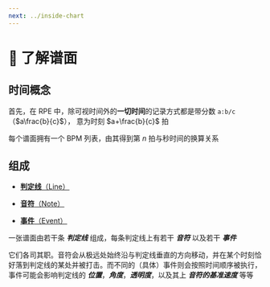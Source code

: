```yaml
---
next: ../inside-chart
---
```

# 🌟 了解谱面

## 时间概念

首先，在 RPE 中，除可视时间外的**一切时间**的记录方式都是带分数 `a:b/c` （$a\frac{b}{c}$）， 意为时刻 $a+\frac{b}{c}$ 拍

每个谱面拥有一个 BPM 列表，由其得到第 $n$ 拍与秒时间的换算关系

## 组成

- [**判定线**（Line）](../inside-chart/line.md)

- [**音符**（Note）](../inside-chart/note.md)

- [**事件**（Event）](../inside-chart/event.md)

一张谱面由若干条 ***判定线*** 组成，每条判定线上有若干 ***音符*** 以及若干 ***事件***

它们各司其职。音符会从极远处始终沿与判定线垂直的方向移动，并在某个时刻恰好落到判定线的某处并被打击。而不同的（具体）事件则会按照时间顺序被执行，事件可能会影响判定线的 ***位置***，***角度***，***透明度***，以及其上 ***音符的基准速度*** 等等